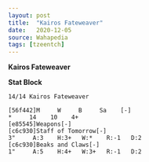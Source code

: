 ```yaml
---
layout: post
title:  "Kairos Fateweaver"
date:   2020-12-05
source: Wahapedia
tags: [tzeentch]
---
```


**Kairos Fateweaver**

**Stat Block**
```
14/14 Kairos Fateweaver
```

```
[56f442]M     W     B     Sa    [-]
*     14    10    4+    
[e85545]Weapons[-]
[c6c930]Staff of Tomorrow[-]
3"     A:3    H:3+   W:*    R:-1   D:2   
[c6c930]Beaks and Claws[-]
1"     A:5    H:4+   W:3+   R:-1   D:2   
```


